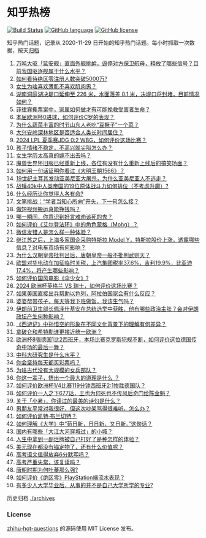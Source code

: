 # 知乎热榜
[![Build Status](https://github.com/ToWeLong/zhihu-hot-questions/workflows/CI/badge.svg)](https://github.com/ToWeLong/zhihu-hot-questions/actions)
[![GitHub language](https://img.shields.io/badge/language-golang-orange.svg)](https://golang.org/)
[![GitHub license](https://img.shields.io/github/license/ToWeLong/zhihu-hot-questions)](https://github.com/ToWeLong/zhihu-hot-questions/blob/main/LICENSE)

知乎热门话题，记录从 2020-11-29 日开始的知乎热门话题。每小时抓取一次数据，按天[归档](./archives)

<!-- BEGIN -->

1. [万吨大驱「延安舰」直面外舰挑衅，逼停对方保卫航母，释放了哪些信号？目前我国驱逐舰属于什么水平？](https://www.zhihu.com/question/660895313)
1. [如何看待绝区零注册人数突破5000万?](https://www.zhihu.com/question/660908290)
1. [女生为啥喜欢薄肌不喜欢肌肉男？](https://www.zhihu.com/question/631267982)
1. [湖南洞庭湖决堤口延伸至 226 米，水面落差 0.1 米，决堤口将封堵，目前情况如何？](https://www.zhihu.com/question/660838142)
1. [菲律宾撕票案中，家属如何做才有可能挽救受害者生命？](https://www.zhihu.com/question/660791903)
1. [本届欧洲杯0进球，如何评价C罗的表现？](https://www.zhihu.com/question/660866244)
1. [为什么蔬菜丰富的时节山东人老吃“豆橛子”一个菜？](https://www.zhihu.com/question/660661599)
1. [大兴安岭深林地区是否适合人类长时间居住？](https://www.zhihu.com/question/357661555)
1. [2024 LPL 夏季赛JDG 0:2 WBG，如何评价这场比赛？](https://www.zhihu.com/question/660908750)
1. [孩子情绪不稳定，不高兴就尖叫怎么办？](https://www.zhihu.com/question/659307397)
1. [女生学历太高真的嫁不出去吗？](https://www.zhihu.com/question/660252912)
1. [魔兽世界怀旧服已经重新上线，各位有没有什么重新上线后的搞笑场面？](https://www.zhihu.com/question/660340763)
1. [如何用一句话证明你看过《大明王朝1566》？](https://www.zhihu.com/question/659012272)
1. [19世纪土耳其发动亚美尼亚大屠杀，为什么亚美尼亚人不逃走？](https://www.zhihu.com/question/424543184)
1. [战锤40k中人类帝国的19位原体战斗力如何排位（不考虑升魔）?](https://www.zhihu.com/question/610445277)
1. [什么经历让你觉得人各有命?](https://www.zhihu.com/question/657312747)
1. [文笔挑战：“学者当知心所向”开头，下一句怎么接？](https://www.zhihu.com/question/659943367)
1. [做短视频搬运真能挣钱吗？](https://www.zhihu.com/question/387981295)
1. [哪一瞬间，你意识到好言难劝该死的鬼？](https://www.zhihu.com/question/652415549)
1. [如何评价《艾尔登法环》中的角色蒙格（Mohg）？](https://www.zhihu.com/question/659803977)
1. [微信发错人是怎么样一种体验？](https://www.zhihu.com/question/32087879)
1. [继江苏之后，上海多家国企采购特斯拉 Model Y，特斯拉股价上涨，透露哪些信息？对电车市场有何影响？](https://www.zhihu.com/question/660876951)
1. [为什么汉朝皇帝批判吕后，唐朝皇帝一般不批判武则天？](https://www.zhihu.com/question/655269301)
1. [欧盟对华电动车加征临时关税，上汽集团税率37.6%，吉利19.9%，比亚迪17.4%，将产生哪些影响？](https://www.zhihu.com/question/660809940)
1. [如何评价国风电影《伞少女》?](https://www.zhihu.com/question/660750034)
1. [2024 欧洲杯英格兰 VS 瑞士，如何评价这场比赛？](https://www.zhihu.com/question/660706870)
1. [如果美国直接出兵帮助以色列，阿拉伯国家会有什么反应？](https://www.zhihu.com/question/660608101)
1. [婆婆帮带孩子，每天等我下班做饭，我该生气吗？](https://www.zhihu.com/question/660792147)
1. [伊朗前卫生部长佩泽什基安在总统选举中获胜，他有哪些政治主张？会对伊朗政坛产生何种影响？](https://www.zhihu.com/question/660881723)
1. [《西游记》中孙悟空的形象在不同文化背景下的理解有何差异？](https://www.zhihu.com/question/655901069)
1. [拿破仑和希特勒谁更接近统一欧洲？](https://www.zhihu.com/question/315082705)
1. [欧洲杯8强德国1比2西班牙，本场比赛克罗斯犯规不断，如何评价这位德国传奇中场的最后一舞？](https://www.zhihu.com/question/660852715)
1. [中科大研究生是什么水平？](https://www.zhihu.com/question/323222088)
1. [你会坚持每天都买彩票吗？](https://www.zhihu.com/question/399153077)
1. [为啥古代没有大规模的女兵部队？](https://www.zhihu.com/question/660759305)
1. [你这一辈子，悟出一个最大的道理是什么 ？](https://www.zhihu.com/question/658136409)
1. [如何评价欧洲杯1/4比赛119分钟西班牙2:1惨胜德国队？](https://www.zhihu.com/question/660852496)
1. [如何评价一人之下677话，王也为何死也不传风后奇门给陈金魁？](https://www.zhihu.com/question/660789539)
1. [关于「小暑」，你读过的最美的诗句是什么？](https://www.zhihu.com/question/660518825)
1. [男朋友平常对我很好，但这次吵架骂得很难听，怎么办？](https://www.zhihu.com/question/660652817)
1. [如何评价凯特·布兰切特？](https://www.zhihu.com/question/278175476)
1. [如何理解《大学》中“苟日新，日日新，又日新。”这句话？](https://www.zhihu.com/question/32285889)
1. [国内有哪些「大江大河穿城过」的小城？](https://www.zhihu.com/question/660620451)
1. [人生中拿到一副烂牌被自己打好了是种怎样的体验？](https://www.zhihu.com/question/42041029)
1. [美元现在都没有锚定物了，还有什么价值呢？](https://www.zhihu.com/question/660567820)
1. [高考语文值得放弃6分默写吗？](https://www.zhihu.com/question/416068288)
1. [高考严重失常，该复读吗？](https://www.zhihu.com/question/660665913)
1. [唐朝时期为何吐蕃那么强?](https://www.zhihu.com/question/37559767)
1. [如何评价《绝区零》PlayStation端流水表现？](https://www.zhihu.com/question/660796764)
1. [有多少人大学毕业后，从事的并不是自己大学所学的专业?](https://www.zhihu.com/question/660750876)

<!-- END -->

历史归档 [./archives](./archives)


### License
[zhihu-hot-questions](https://github.com/towelong/zhihu-hot-questions) 的源码使用 MIT License 发布。